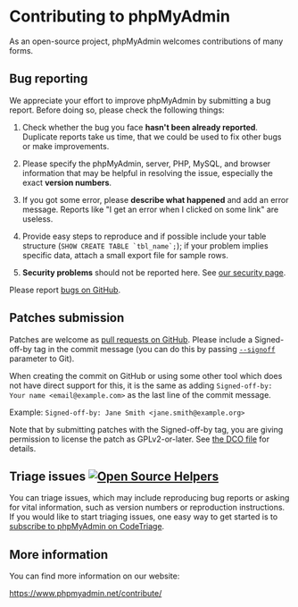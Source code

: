 # Contributing to phpMyAdmin

As an open-source project, phpMyAdmin welcomes contributions of many forms.

## Bug reporting

We appreciate your effort to improve phpMyAdmin by submitting a bug report. Before doing so, please check the following things:

1. Check whether the bug you face **hasn't been already reported**. Duplicate reports take us time, that we could be used to fix other bugs or make improvements.

2. Please specify the phpMyAdmin, server, PHP, MySQL, and browser information that may be helpful in resolving the issue, especially the exact **version numbers**.

3. If you got some error, please **describe what happened** and add an error message. Reports like "I get an error when I clicked on some link" are useless.

4. Provide easy steps to reproduce and if possible include your table structure (``SHOW CREATE TABLE `tbl_name`;``); if your problem implies specific data, attach a small export file for sample rows.

5. **Security problems** should not be reported here. See [our security page](https://www.phpmyadmin.net/security/).



Please report [bugs on GitHub][1].

[1]: https://github.com/phpmyadmin/phpmyadmin/issues/new

## Patches submission

Patches are welcome as [pull requests on GitHub][2].  Please include a
Signed-off-by tag in the commit message (you can do this by passing [`--signoff`][4] parameter to Git).

When creating the commit on GitHub or using some other tool which does not have
direct support for this, it is the same as adding `Signed-off-by: Your name <email@example.com>`
as the last line of the commit message.

Example: `Signed-off-by: Jane Smith <jane.smith@example.org>`

Note that by submitting patches with the Signed-off-by tag, you are giving
permission to license the patch as GPLv2-or-later. See [the DCO file][3] for details.


[2]: https://github.com/phpmyadmin/phpmyadmin/pulls
[3]: https://github.com/phpmyadmin/phpmyadmin/blob/master/DCO
[4]: https://git-scm.com/docs/git-commit#Documentation/git-commit.txt---signoff

## Triage issues [![Open Source Helpers](https://www.codetriage.com/phpmyadmin/phpmyadmin/badges/users.svg)](https://www.codetriage.com/phpmyadmin/phpmyadmin)

You can triage issues, which may include reproducing bug reports or asking for vital information, such as version numbers or reproduction instructions. If you would like to start triaging issues, one easy way to get started is to [subscribe to phpMyAdmin on CodeTriage](https://www.codetriage.com/phpmyadmin/phpmyadmin).

## More information

You can find more information on our website:

https://www.phpmyadmin.net/contribute/
